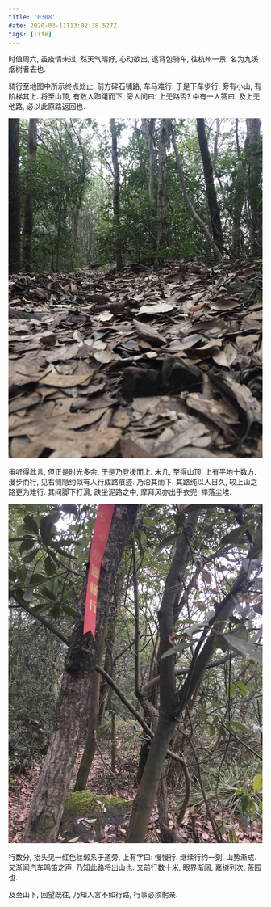 ```yaml
---
title: '0308'
date: 2020-03-11T13:02:38.527Z
tags: [life]
---
```


时值周六, 虽疫情未过, 然天气晴好, 心动欲出, 遂背包骑车, 往杭州一景, 名为九溪烟树者去也.

骑行至地图中所示终点处止, 前方碎石铺路, 车马难行.
于是下车步行. 旁有小山, 有阶梯其上.
将至山顶, 有数人踟躇而下, 旁人问曰: 上无路否?
中有一人答曰: 及上无他路, 必以此原路返回也.

![image](assets/and_more_leaves.jpg)

虽听得此言, 但正是时光多余, 于是乃登援而上.
未几, 至得山顶. 上有平地十数方. 漫步而行, 见右侧隐约似有人行成路痕迹.
乃沿其而下.
其路纯以人日久, 较上山之路更为难行.
其间脚下打滑, 跌坐泥路之中, 摩拜风亦出乎衣兜, 摔落尘埃.

![image](assets/walk_slow.jpg)

行数分, 抬头见一红色丝缎系于道旁, 上有字曰: 慢慢行.
继续行约一刻, 山势渐成. 又渐闻汽车鸣笛之声, 乃知此路将出山也.
又前行数十米, 眼界渐阔, 嘉树列次, 茶园也.

及至山下, 回望既往, 乃知人言不如行路, 行事必须躬亲.
